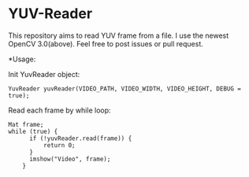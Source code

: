 # YUV-Reader
This repository aims to read YUV frame from a file. I use the newest OpenCV 3.0(above). Feel free to post issues or pull request.

*Usage:

  Init YuvReader object:
  
    YuvReader yuvReader(VIDEO_PATH, VIDEO_WIDTH, VIDEO_HEIGHT, DEBUG = true);
    
  Read each frame by while loop:
  
    Mat frame;
    while (true) {
		  if (!yuvReader.read(frame)) {
			  return 0;
		  }
		  imshow("Video", frame);
		}
  

